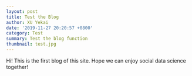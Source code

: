 ```yaml
---
layout: post
title: Test the Blog
author: XU Yekai
date: '2019-11-27 20:20:57 +0800'
category: Test
summary: Test the blog function
thumbnail: test.jpg
---
```


Hi! This is the first blog of this site. Hope we can enjoy social data science together!
